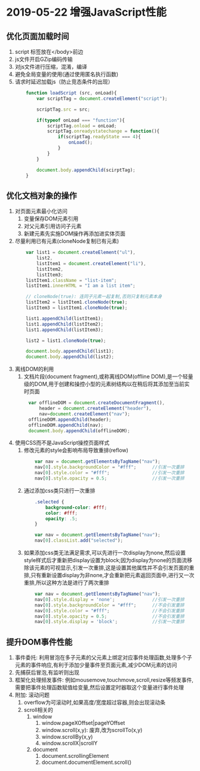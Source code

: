 # 2019-05-22 增强JavaScript性能

## 优化页面加载时间
1. script 标签放在\</body>前边
2. js文件开启GZip编码传输
3. 对js文件进行压缩，混淆，编译
4. 避免全局变量的使用(通过使用匿名执行函数)
5. 请求时延迟加载js（防止竞态条件的出现）
    ```js
        function loadScript (src, onLoad){
            var scriptTag = document.createElement("script");

            scriptTag.src = src;

            if(typeof onLoad === "function"){
                scriptTag.onload = onLoad;
                scriptTag.onreadystatechange = function(){
                    if(scriptTag.readyState === 4){
                        onLoad();
                    }
                }
            }

            document.body.appendChild(scirptTag);
        }
    ```

## 优化文档对象的操作
1. 对页面元素最小化访问
   1. 变量保存DOM元素引用
   2. 对父元素引用访问子元素
   3. 新建元素先实施DOM操作再添加进实体页面
2. 尽量利用已有元素(cloneNode复制已有元素)
    ```js
        var list1 = document.createElement("ul"),
            list2,
            listItem1 = document.createElement("li"),
            listItem2,
            listItem3;
        listItem1.className = "list-item";
        listItem1.innerHTML = "I am a list item";

        // cloneNode(true): 连同子元素一起复制,否则只复制元素本身
        listItem2 = listItem1.cloneNode(true);
        listItem3 = listItem1.cloneNode(true);

        list1.appendChild(listItem1);
        list1.appendChild(listItem2);
        list1.appendChild(listItem3);

        list2 = list1.cloneNode(true);

        document.body.appendChild(list1);
        document.body.appendChild(list2);
    ```
3. 离线DOM的利用
   1. 文档片段(document fragment),或称离线DOM(offline DOM),是一个轻量级的DOM,用于创建和操控小型的元素树结构以在稍后将其添加至当前实时页面
   ```js
        var offlineDOM = document.createDocumentFragment(),
            header = document.createElement("header"),
            nav=document.createElement("nav");
        offlineDOM.appendChild(header);
        offlineDOM.appendChild(nav);
        document.body.appendChild(offlineDOM);
   ```
4. 使用CSS而不是JavaScript操控页面样式
   1. 修改元素的style会影响布局导致重排(reflow)
        ```js
            var nav = document.getElementsByTagName("nav");
            nav[0].style.backgroundColor = "#fff";      //引发一次重排
            nav[0].style.color = "#fff";                //引发一次重排
            nav[0].style.opacity = 0.5;                 //引发一次重排
        ```
   2. 通过添加css类只进行一次重排
        ```css
            .selected {
                background-color: #fff;
                color: #fff;
                opacity: .5;
            }
        ```
        ```js
            var nav = document.getElementsByTagName("nav");
            nav[0].classList.add("selected");
        ```
   3. 如果添加css类无法满足需求,可以先进行一次display为none,然后设置style样式后才重新把display设置为block;因为display为none的页面流移除该元素的可视显示,引发一次重排,这是设置其他属性并不会引发页面的重排,只有重新设置display为非none,才会重新把元素返回页面中,进行又一次重排,所以这种方法是进行了两次重排
        ```js
            var nav = document.getElementsByTagName("nav");
            nav[0].style.display = 'none';              //引发一次重排
            nav[0].style.backgroundColor = "#fff";      //不会引发重排
            nav[0].style.color = "#fff";                //不会引发重排
            nav[0].style.opacity = 0.5;                 //不会引发重排
            nav[0].style.display = 'block';             //引发一次重排
        ```

## 提升DOM事件性能
1. 事件委托: 利用冒泡在多子元素的父元素上绑定对应事件处理函数,处理多个子元素的事件响应,有利于添加少量事件至页面元素,减少DOM元素的访问
2. 先捕获后冒泡,有监听则出现
3. 框架化处理频发事件: 例如mousemove,touchmove,scroll,resize等频发事件,需要把事件处理函数赋值给变量,然后设置定时器取这个变量进行事件处理
4. 附加: 滚动问题
   1. overflow为可滚动时,如果高度/宽度超过容器,则会出现滚动条
   2. scroll相关的
      1. window
         1. window.pageXOffset|pageYOffset
         2. window.scroll(x,y): 废弃,改为scrollTo(x,y)
         3. window.scrollBy(x,y)
         4. window.scrollX|scrollY
      2. document
         1. document.scrollingElement
         2. document.documentElement.scroll()